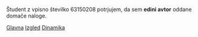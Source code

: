 Študent z vpisno številko 63150208 potrjujem, da sem __edini avtor__ oddane domače naloge.

[Glavna](https://rawgit.com/pahor10/stroboskop/master/stroboskop.html)
[Izgled](https://rawgit.com/pahor10/stroboskop/izgled/stroboskop.html)
[Dinamika](https://rawgit.com/pahor10/stroboskop/dinamika/stroboskop.html)